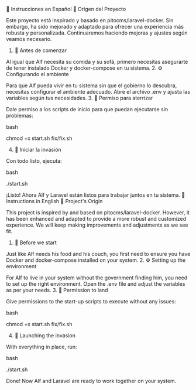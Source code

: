 🚀 Instrucciones en Español
🌌 Origen del Proyecto

Este proyecto está inspirado y basado en pitocms/laravel-docker. Sin embargo, ha sido mejorado y adaptado para ofrecer una experiencia más robusta y personalizada. Continuaremos haciendo mejoras y ajustes según veamos necesario.
1. 🎥 Antes de comenzar

Al igual que Alf necesita su comida y su sofá, primero necesitas asegurarte de tener instalado Docker y docker-compose en tu sistema.
2. ⚙️ Configurando el ambiente

Para que Alf pueda vivir en tu sistema sin que el gobierno lo descubra, necesitas configurar el ambiente adecuado. Abre el archivo .env y ajusta las variables según tus necesidades.
3. 📜 Permiso para aterrizar

Dale permiso a los scripts de inicio para que puedan ejecutarse sin problemas:

bash

chmod +x start.sh fix/fix.sh

4. 🚀 Iniciar la invasión

Con todo listo, ejecuta:

bash

./start.sh

¡Listo! Ahora Alf y Laravel están listos para trabajar juntos en tu sistema.
🚀 Instructions in English
🌌 Project's Origin

This project is inspired by and based on pitocms/laravel-docker. However, it has been enhanced and adapted to provide a more robust and customized experience. We will keep making improvements and adjustments as we see fit.
1. 🎥 Before we start

Just like Alf needs his food and his couch, you first need to ensure you have Docker and docker-compose installed on your system.
2. ⚙️ Setting up the environment

For Alf to live in your system without the government finding him, you need to set up the right environment. Open the .env file and adjust the variables as per your needs.
3. 📜 Permission to land

Give permissions to the start-up scripts to execute without any issues:

bash

chmod +x start.sh fix/fix.sh

4. 🚀 Launching the invasion

With everything in place, run:

bash

./start.sh

Done! Now Alf and Laravel are ready to work together on your system.
